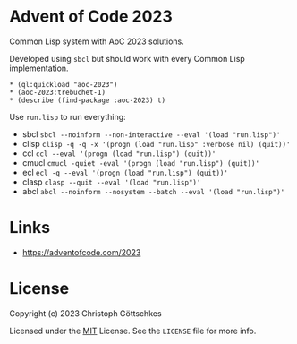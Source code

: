 # Advent of Code 2023

Common Lisp system with AoC 2023 solutions.

Developed using `sbcl` but should work with every Common Lisp implementation.

```
* (ql:quickload "aoc-2023")
* (aoc-2023:trebuchet-1)
* (describe (find-package :aoc-2023) t)
```

Use `run.lisp` to run everything:

* sbcl `sbcl --noinform --non-interactive --eval '(load "run.lisp")'`
* clisp `clisp -q -q -x '(progn (load "run.lisp" :verbose nil) (quit))'`
* ccl `ccl --eval '(progn (load "run.lisp") (quit))'`
* cmucl `cmucl -quiet -eval '(progn (load "run.lisp") (quit))'`
* ecl `ecl -q --eval '(progn (load "run.lisp") (quit))'`
* clasp `clasp --quit --eval '(load "run.lisp")'`
* abcl `abcl --noinform --nosystem --batch --eval '(load "run.lisp")'`

# Links

* https://adventofcode.com/2023

# License

Copyright (c) 2023 Christoph Göttschkes

Licensed under the [MIT](https://opensource.org/licenses/MIT) License.
See the `LICENSE` file for more info.
